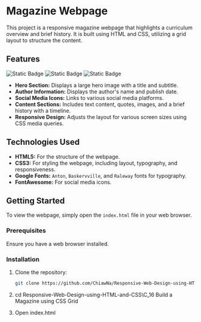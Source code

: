# Magazine Webpage

This project is a responsive magazine webpage that highlights a curriculum overview and brief history. It is built using HTML and CSS, utilizing a grid layout to structure the content.

## Features

![Static Badge](https://img.shields.io/badge/HTML5-%23E34F26?style=for-the-badge&logo=HTML5&logoColor=white)
![Static Badge](https://img.shields.io/badge/CSS3-1572B6?style=for-the-badge&logo=CSS3&logoColor=white)
![Static Badge](https://img.shields.io/badge/freecodecamp-0A0A23?style=for-the-badge&logo=freecodecamp&logoColor=white)

- **Hero Section:** Displays a large hero image with a title and subtitle.
- **Author Information:** Displays the author's name and publish date.
- **Social Media Icons:** Links to various social media platforms.
- **Content Sections:** Includes text content, quotes, images, and a brief history with a timeline.
- **Responsive Design:** Adjusts the layout for various screen sizes using CSS media queries.

## Technologies Used

- **HTML5:** For the structure of the webpage.
- **CSS3:** For styling the webpage, including layout, typography, and responsiveness.
- **Google Fonts:** `Anton`, `Baskervville`, and `Raleway` fonts for typography.
- **FontAwesome:** For social media icons.

## Getting Started

To view the webpage, simply open the `index.html` file in your web browser.

### Prerequisites

Ensure you have a web browser installed.

### Installation

1. Clone the repository:
   ```bash
   git clone https://github.com/ChiawNa/Responsive-Web-Design-using-HTML-and-CSS.git

2. cd Responsive-Web-Design-using-HTML-and-CSS\C_16 Build a Magazine using CSS Grid
   
3. Open index.html
